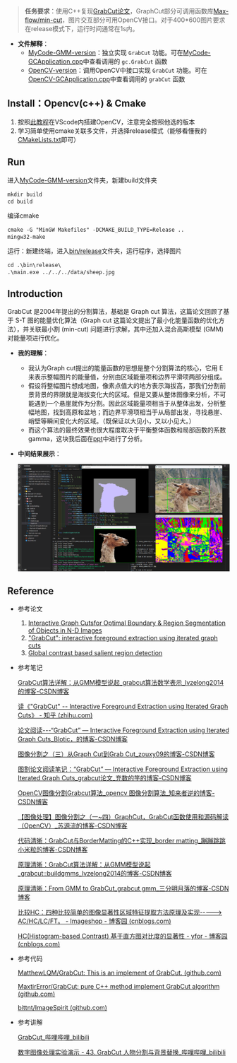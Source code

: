 > **任务要求**：使用C++复现[GrabCut论文](https://cvg.ethz.ch/teaching/cvl/2012/grabcut-siggraph04.pdf)，GraphCut部分可调用函数库[Max-flow/min-cut](https://vision.cs.uwaterloo.ca/code/)，图片交互部分可用OpenCV接口。对于400*600图片要求在release模式下，运行时间通常在1s内。

- **文件解释**：
  - [MyCode-GMM-version](./MyCode-GMM-version)：独立实现 `GrabCut` 功能。可在[MyCode-GCApplication.cpp](./MyCode-GMM-version/core/MyCode-GCApplication.cpp)中查看调用的 `gc.GrabCut` 函数
  - [OpenCV-version](./OpenCV-version)：调用OpenCV中接口实现 `GrabCut` 功能。可在[OpenCV-GCApplication.cpp](./OpenCV-version/core/OpenCV-GCApplication.cpp)中查看调用的 `grabCut` 函数


## Install：Opencv(c++) & Cmake

1. 按照[此教程](https://blog.csdn.net/qq_45022687/article/details/120241068)在VScode内搭建OpenCV，注意完全按照他选的版本
2. 学习简单使用cmake关联多文件，并选择release模式（能够看懂我的[CMakeLists.txt](.\MyCode-GMM-version\CMakeLists.txt)即可）

## Run

进入[MyCode-GMM-version](./MyCode-GMM-version)文件夹，新建build文件夹

```
mkdir build
cd build
```

编译cmake

```
cmake -G "MinGW Makefiles" -DCMAKE_BUILD_TYPE=Release ..
mingw32-make
```

运行：新建终端，进入[bin/release](.\MyCode-GMM-version\bin\release)文件夹，运行程序，选择图片

```
cd .\bin\release\
.\main.exe ../../../data/sheep.jpg
```

## Introduction

GrabCut 是2004年提出的分割算法，基础是 Graph cut 算法，这篇论文回顾了基于 S-T 图的能量优化算法（Graph cut 这篇论文提出了最小化能量函数的优化方法），并关联最小割 (min-cut) 问题进行求解，其中还加入混合高斯模型 (GMM) 对能量项进行优化。

- **我的理解**：
  - 我认为Graph cut提出的能量函数的思想是整个分割算法的核心，它用 E 来表示整幅图片的能量值，分别由区域能量项和边界平滑项两部分组成。
  - 假设将整幅图片想成地图，像素点值大的地方表示海拔高，那我们分割前景背景的界限就是海拔变化大的区域。但是又要从整体图像来分析，不可能遇到一个悬崖就作为分割。因此区域能量项相当于从整体出发，分析整幅地图，找到高原和盆地；而边界平滑项相当于从局部出发，寻找悬崖、峭壁等瞬间变化大的区域。（既保证以大见小，又以小见大。）
  - 而这个算法的最终效果也很大程度取决于平衡整体函数和局部函数的系数 gamma，这块我后面在[ppt](./GrabCut-PPT汇报.pdf)中进行了分析。

- **中间结果展示**：

  ![show](data\show.png)



## Reference

- 参考论文

  1. [Interactive Graph Cutsfor Optimal Boundary & Region Segmentation  of Objects in N-D Images](https://ieeexplore.ieee.org/document/937505)
  2. ["GrabCut": interactive foreground extraction using iterated graph cuts](https://dl.acm.org/doi/10.1145/1015706.1015720)
  3. [Global contrast based salient region detection](https://ieeexplore.ieee.org/document/6871397)

- 参考笔记

  [GrabCut算法详解：从GMM模型说起_grabcut算法数学表示_lvzelong2014的博客-CSDN博客](https://blog.csdn.net/lvzelong2014/article/details/127616653)

  [读《"GrabCut" -- Interactive Foreground Extraction using Iterated Graph Cuts》 - 知乎 (zhihu.com)](https://zhuanlan.zhihu.com/p/20255114)

  [论文阅读---“GrabCut” — Interactive Foreground Extraction using Iterated Graph Cuts_Blotic，的博客-CSDN博客](https://blog.csdn.net/lmflmfa/article/details/121523272)

  [图像分割之（三）从Graph Cut到Grab Cut_zouxy09的博客-CSDN博客](https://blog.csdn.net/zouxy09/article/details/8534954)

  [图割论文阅读笔记：“GrabCut” — Interactive Foreground Extraction using Iterated Graph Cuts_grabcut论文_充数的竽的博客-CSDN博客](https://blog.csdn.net/shi923281339/article/details/53383715)

  [OpenCV图像分割Grabcut算法_opencv 图像分割算法_知来者逆的博客-CSDN博客](https://blog.csdn.net/matt45m/article/details/103778232)

  [【图像处理】图像分割之（一~四）GraphCut，GrabCut函数使用和源码解读（OpenCV）_苏源流的博客-CSDN博客](https://blog.csdn.net/kyjl888/article/details/78253829)

  [代码清晰：GrabCut与BorderMatting的C++实现_border matting_蹦蹦跳跳小米粒的博客-CSDN博客](https://blog.csdn.net/weixin_41319239/article/details/91492277?spm=1001.2014.3001.5506)

  [原理清晰：GrabCut算法详解：从GMM模型说起_grabcut::buildgmms_lvzelong2014的博客-CSDN博客](https://blog.csdn.net/lvzelong2014/article/details/127616653)

  [原理清晰：From GMM to GrabCut_grabcut gmm_三分明月落的博客-CSDN博客](https://blog.csdn.net/qq_40755643/article/details/89480003?spm=1001.2014.3001.5506)

  [比较HC：四种比较简单的图像显著性区域特征提取方法原理及实现-----> AC/HC/LC/FT。 - Imageshop - 博客园 (cnblogs.com)](https://www.cnblogs.com/Imageshop/p/3889332.html)

  [HC(Histogram-based Contrast) 基于直方图对比度的显著性 - yfor - 博客园 (cnblogs.com)](https://www.cnblogs.com/yfor1008/p/15404627.html)

- 参考代码

  [MatthewLQM/GrabCut: This is an implement of GrabCut. (github.com)](https://github.com/MatthewLQM/GrabCut/tree/master)

  [MaxtirError/GrabCut: pure C++ method implement GrabCut algorithm (github.com)](https://github.com/MaxtirError/GrabCut)

  [bittnt/ImageSpirit (github.com)](https://github.com/bittnt/ImageSpirit)

- 参考讲解

  [GrabCut_哔哩哔哩_bilibili](https://www.bilibili.com/video/BV1w44y1f7zy/?vd_source=05f97c55a318d0682c7cce673cbb8506)

  [数字图像处理实验演示 - 43. GrabCut 人物分割与背景替换_哔哩哔哩_bilibili](https://www.bilibili.com/video/BV1Bq4y1h7Zz/?spm_id_from=333.337.search-card.all.click&vd_source=05f97c55a318d0682c7cce673cbb8506)